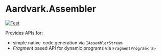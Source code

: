 # Aardvark.Assembler

[![Test](https://github.com/krauthaufen/Aardvark.Assembler/actions/workflows/test.yml/badge.svg)](https://github.com/krauthaufen/Aardvark.Assembler/actions/workflows/test.yml)

Provides APIs for:
* simple native-code generation via `IAssemblerStream`
* *Fragment* based API for dynamic programs via `FragmentProgram<'a>`
